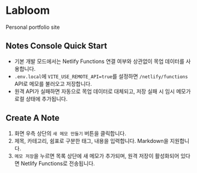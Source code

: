 # Labloom
Personal portfolio site

## Notes Console Quick Start

- 기본 개발 모드에서는 Netlify Functions 연결 여부와 상관없이 목업 데이터를 사용합니다.
- `.env.local`에 `VITE_USE_REMOTE_API=true`를 설정하면 `/netlify/functions` API로 메모를 불러오고 저장합니다.
- 원격 API가 실패하면 자동으로 목업 데이터로 대체되고, 저장 실패 시 임시 메모가 로컬 상태에 추가됩니다.

## Create A Note

1. 화면 우측 상단의 `새 메모 만들기` 버튼을 클릭합니다.
2. 제목, 카테고리, 쉼표로 구분한 태그, 내용을 입력합니다. Markdown을 지원합니다.
3. `메모 저장`을 누르면 목록 상단에 새 메모가 추가되며, 원격 저장이 활성화되어 있다면 Netlify Functions로 전송됩니다.
